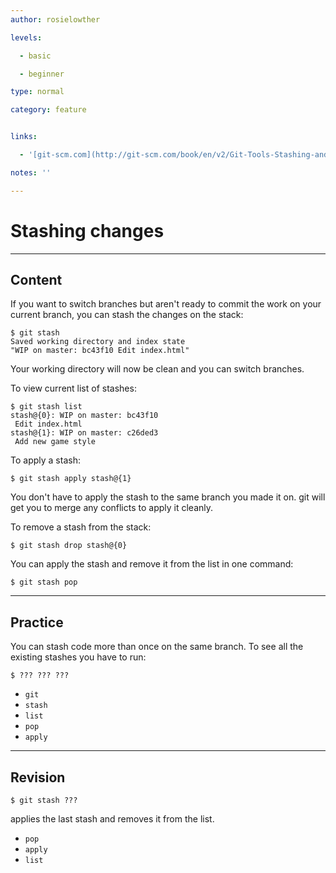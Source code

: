 ```yaml
---
author: rosielowther

levels:

  - basic

  - beginner

type: normal

category: feature


links:

  - '[git-scm.com](http://git-scm.com/book/en/v2/Git-Tools-Stashing-and-Cleaning){website}'

notes: ''

---
```


# Stashing changes

---
## Content

If you want to switch branches but aren't ready to commit the work on your current branch, you can stash the changes on the stack:
```
$ git stash
Saved working directory and index state
"WIP on master: bc43f10 Edit index.html"
```
Your working directory will now be clean and you can switch branches.

To view current list of stashes:
```
$ git stash list
stash@{0}: WIP on master: bc43f10 
 Edit index.html
stash@{1}: WIP on master: c26ded3
 Add new game style
```
To apply a stash:
```
$ git stash apply stash@{1}
```
You don't have to apply the stash to the same branch you made it on. git will get you to merge any conflicts to apply it cleanly.

To remove a stash from the stack:
```
$ git stash drop stash@{0}
```

You can apply the stash and remove it from the list in one command:
```
$ git stash pop
```

---
## Practice

You can stash code more than once on the same branch. To see all the existing stashes you have to run:

```$ ??? ??? ???```

* `git`
* `stash`
* `list`
* `pop`
* `apply`

---
## Revision

```$ git stash ???```

 applies the last stash and removes it from the list.

* `pop`
* `apply`
* `list`

